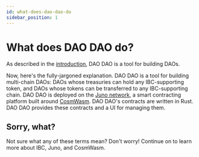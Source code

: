 ```yaml
---
id: what-does-dao-dao-do
sidebar_position: 1
---
```


# What does DAO DAO do?

As described in the [introduction](/docs/introduction/welcome-to-dao-dao), DAO DAO is a tool for building DAOs.

Now, here's the fully-jargoned explanation. DAO DAO is a tool for building multi-chain DAOs: DAOs whose treasuries can hold any IBC-supporting token, and DAOs whose tokens can be transferred to any IBC-supporting chain. DAO DAO is deployed on the [Juno network](https://www.junonetwork.io/), a smart contracting platform built around [CosmWasm](https://cosmwasm.com/). DAO DAO's contracts are written in Rust. DAO DAO provides these contracts and a UI for managing them.

## Sorry, what?

Not sure what any of these terms mean? Don't worry! Continue on to learn more about IBC, Juno, and CosmWasm.
